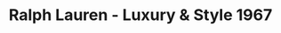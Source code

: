---
title: "Ralph Lauren - Luxury & Style 1967"
layout: single
classes: wide
excerpt: "Founded by Ralph Lifshitz in 1967 with a current revenue of ‎US $163 million (2018)"
header:
  image: /assets/images/business/ralphlauren.jpg
  video:
    id: b3T8ttxTX-I
    provider: youtube
---